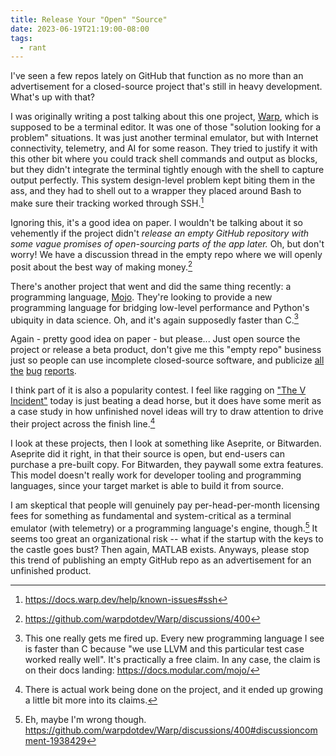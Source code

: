 ```yaml
---
title: Release Your "Open" "Source"
date: 2023-06-19T21:19:00-08:00
tags:
  - rant
---
```


I've seen a few repos lately on GitHub that function as no more than an advertisement for a closed-source project that's still in heavy development. What's up with that?

I was originally writing a post talking about this one project, [Warp](https://www.warp.dev/), which is supposed to be a terminal editor. It was one of those "solution looking for a problem" situations. It was just another terminal emulator, but with Internet connectivity, telemetry, and AI for some reason. They tried to justify it with this other bit where you could track shell commands and output as blocks, but they didn't integrate the terminal tightly enough with the shell to capture output perfectly. This system design-level problem kept biting them in the ass, and they had to shell out to a wrapper they placed around Bash to make sure their tracking worked through SSH.[^1]

Ignoring this, it's a good idea on paper. I wouldn't be talking about it so vehemently if the project didn't *release an empty GitHub repository with some vague promises of open-sourcing parts of the app later.* Oh, but don't worry! We have a discussion thread in the empty repo where we will openly posit about the best way of making money.[^2]

There's another project that went and did the same thing recently: a programming language, [Mojo](https://www.modular.com/mojo). They're looking to provide a new programming language for bridging low-level performance and Python's ubiquity in data science. Oh, and it's again supposedly faster than C.[^4]

Again - pretty good idea on paper - but please... Just open source the project or release a beta product, don't give me this "empty repo" business just so people can use incomplete closed-source software, and publicize [all](https://github.com/modularml/mojo/issues/27) [the](https://github.com/modularml/mojo/issues/232) [bug](https://github.com/modularml/mojo/issues/12) [reports](https://github.com/modularml/mojo/issues/15).

I think part of it is also a popularity contest. I feel like ragging on ["The V Incident"](https://xeiaso.net/blog/series/v) today is just beating a dead horse, but it does have some merit as a case study in how unfinished novel ideas will try to draw attention to drive their project across the finish line.[^v]

I look at these projects, then I look at something like Aseprite, or Bitwarden. Aseprite did it right, in that their source is open, but end-users can purchase a pre-built copy. For Bitwarden, they paywall some extra features. This model doesn't really work for developer tooling and programming languages, since your target market is able to build it from source.

I am skeptical that people will genuinely pay per-head-per-month licensing fees for something as fundamental and system-critical as a terminal emulator (with telemetry) or a programming language's engine, though.[^5] It seems too great an organizational risk -- what if the startup with the keys to the castle goes bust? Then again, MATLAB exists. Anyways, please stop this trend of publishing an empty GitHub repo as an advertisement for an unfinished product.

[^1]: <https://docs.warp.dev/help/known-issues#ssh>
[^2]: <https://github.com/warpdotdev/Warp/discussions/400>
[^4]: This one really gets me fired up. Every new programming language I see is faster than C because "we use LLVM and this particular test case worked really well". It's practically a free claim. In any case, the claim is on their docs landing: <https://docs.modular.com/mojo/>
[^5]: Eh, maybe I'm wrong though. <https://github.com/warpdotdev/Warp/discussions/400#discussioncomment-1938429>
[^v]: There is actual work being done on the project, and it ended up growing a little bit more into its claims.
